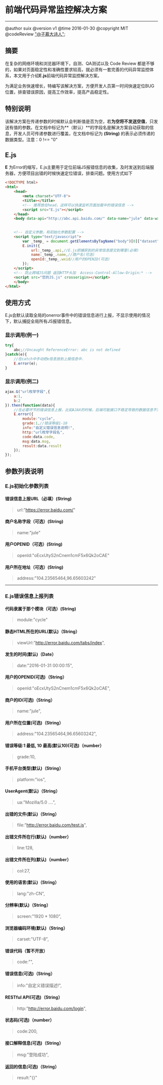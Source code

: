 # 前端代码异常监控解决方案
----

@author suix
@version v1
@time 2016-01-30
@copyright MIT
@codeReview ["@子慕大诗人"]("https://github.com/zimv");

## 摘要
在复杂的网络环境和浏览器环境下，自测、QA测试以及 Code Review 都是不够的，如果对页面稳定性和准确性要求较高，就必须有一套完善的代码异常监控体系，本文用于介绍**E.js**前端代码异常监控解决方案。

为满足业务快速增长，特编写该解决方案，方便开发人员第一时间快速定位BUG位置，排查错误原因，提高工作效率，提高产品稳定性。

## 特别说明
该解决方案在传递参数的时候默认会判断值是否为空，若**为空将不发送空值**，只发送有值的参数。在文档中标记为**（默认）**的字段名是解决方案自动获取的信息，开发人员可传递参数进行覆盖，在文档中标记为 **(String)** 的表示必须传递的数据类型。注意：0 !== "0"

## E.js

**E** 为Error的缩写，E.js主要用于定位前端JS报错信息的收集，及时发送到后端服务器，方便项目出错的时候快速定位错误，排查问题。使用方式如下
```html
<!DOCTYPE html>
<html>
    <head>
    	<meta charset="UTF-8">
    	<title></title>
    	<!-- 推荐放在head，这样可以快速监听页面加载中的错误信息 -->
    	<script src="E.js"></script>
    </head>
    <body data-api="http://abc.api.baidu.com/" data-name="jule" data-wxid="oEcxUtyS2nCnem1cmF5x6Qk2oCAE" data-play="http://wx.baidu.com" data-base="http://daojia.baidu.com/">
    
    
    <!-- 自定义参数，和初始化参数配置 -->
    <script type="text/javascript">
        var _temp_ = document.getElementsByTagName("body")[0]["dataset"];
    	E.init({
    		url:_temp_.api,//E.js把捕获到的异常信息提交到哪里(必填)
    		name:_temp_.name,//商户名(可选)
    		openId:_temp_.wxid//用户的OPENID(可选)
    	});
    </script>
    <!-- 防止跨域JS问题 返回HTTP头加  Access-Control-Allow-Origin:* -->
    <script src="您的JS.js" crossorigin></script>
    </body>
</html>
```
## 使用方式
E.js会默认读取全局的onerror事件中的错误信息进行上报，不显示使用的情况下，默认捕捉全局所有JS报错信息。

### 显示调用(例一)
```js
try{
    abc;//Uncaught ReferenceError: abc is not defined
}catch(e){
    //在catch中手动把e信息放到上报信息中.
    E.error(e);
}
```

### 显示调用(例二)
```js
ajax.G("url枚举字段",{
    a:1,
    b:2
}).then(function(data){
    //在必要环节的错误信息上报，比如AJAX的时候，后端可能接口不稳定导致的数据信息不完整的情况。
    E.error({
    	module:"cycle",
    	grade:1,//错误等级1-10
    	info:"自定义错误信息说明!",
    	http:"url枚举字段名",
    	code:data.code,
    	msg:data.msg,
    	result:data.result
    });
});
```

## 参数列表说明

### E.js初始化参数列表

#### 错误信息上报URL（必填）(String)
> url:"https://error.baidu.com/"

#### 商户名称字段（可选）(String)
> name:"jule"

#### 用户OPENID（可选）(String)
> openId:"oEcxUtyS2nCnem1cmF5x6Qk2oCAE"

#### 用户所在地址（可选）(String)
> address:"104.23565464,96.65603242"

----

### E.js错误信息上报列表

#### 代码隶属于那个模块（可选）(String)
> module:"cycle"

#### 静态HTML所在的URL(默认)（String）
> viewUrl:"http://error.baidu.com/tabs/index",        

#### 发生的时间(默认)（Date）
> date:"2016-01-31 00:00:15",                         

#### 用户的OPENID(可选)（String）
> openId:"oEcxUtyS2nCnem1cmF5x6Qk2oCAE",              

#### 商户的ID(可选)（String）
> name:"jule",                                        

#### 用户所在位置(可选)（String）
> address:"104.23565464,96.65603242",                 

#### 错误等级:1 最低, 10 最高(默认10)(可选)（number）
> grade:10,                                           

#### 手机平台类型(默认)（String）
> platform:"ios",                                     

#### UserAgent(默认)（String）
> ua:"Mozilla/5.0 ....",                              

#### 出错的文件(默认)（String）
> file:"http://error.baidu.com/test.js",              

#### 出错文件所在行(默认)（number）
> line:128,                                           

#### 出错文件所在列(默认)（number）
> col:27,                                             

#### 使用的语言(默认)（String）
> lang:"zh-CN",                                       

#### 分辨率(默认)（String）
> screen:"1920 * 1080",                               

#### 浏览器编码环境(默认)（String）
> carset:"UTF-8",                                     

#### 错误代码（暂不开放）
> code:"",                                            

#### 错误信息(可选)（String）
> info:"自定义错误描述!",                             

#### RESTful API(可选)（String）
> http:"http://error.baidu.com/login",                

#### 状态码(可选)（number）
> code:200,                                           

#### 接口解释信息(可选)（String）
> msg:"登陆成功",                                     

#### 返回的信息(可选)（String）
> result:"{}"                                         